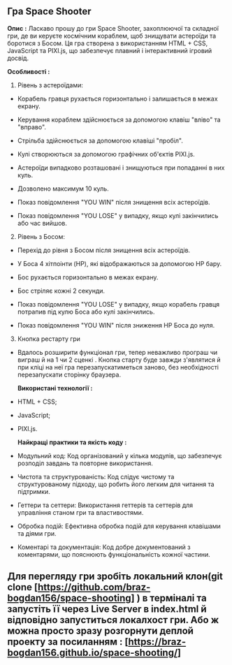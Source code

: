  ## Гра Space Shooter
 
   **Опис :**
Ласкаво прошу до гри Space Shooter, захоплюючої та складної гри, де ви керуєте космічним кораблем, щоб знищувати астероїди та боротися з Босом. Ця гра створена з використанням HTML + CSS, JavaScript та PIXI.js, що забезпечує плавний і інтерактивний ігровий досвід.

   **Особливості :**
1. Рівень з астероїдами:

- Корабель гравця рухається горизонтально і залишається в межах екрану.

- Керування кораблем здійснюється за допомогою клавіш "вліво" та "вправо".

- Стрільба здійснюється за допомогою клавіші "пробіл".

- Кулі створюються за допомогою графічних об'єктів PIXI.js.

- Астероїди випадково розташовані і знищуються при попаданні в них куль.

- Дозволено максимум 10 куль.

- Показ повідомлення "YOU WIN" після знищення всіх астероїдів.

- Показ повідомлення "YOU LOSE" у випадку, якщо кулі закінчились або час вийшов.

2. Рівень з Босом:

- Перехід до рівня з Босом після знищення всіх астероїдів.

- У Боса 4 хітпоінти (HP), які відображаються за допомогою HP бару.

- Бос рухається горизонтально в межах екрану.

- Бос стріляє кожні 2 секунди.

- Показ повідомлення "YOU LOSE" у випадку, якщо корабель гравця потрапив під кулю Боса або кулі закінчились.

- Показ повідомлення "YOU WIN" після зниження HP Боса до нуля.

3. Кнопка рестарту гри

- Вдалось розширити функціонал гри, тепер неважливо програш чи виграш й на 1 чи 2 сценкі . Кнопка старту буде завжди з'являтися й при кліці на неї гра перезапускатиметься заново, без необхідності перезапускати сторінку браузера.

   **Використані технології :**
- HTML + CSS;

- JavaScript;

- PIXI.js.

   **Найкращі практики та якість коду :**
- Модульний код: Код організований у кілька модулів, що забезпечує розподіл завдань та повторне використання.
- Чистота та структурованість: Код слідує чистому та структурованому підходу, що робить його легким для читання та підтримки.
- Геттери та сеттери: Використання геттерів та сеттерів для управління станом гри та властивостями.
- Обробка подій: Ефективна обробка подій для керування клавішами та діями гри.
- Коментарі та документація: Код добре документований з коментарями, що пояснюють функціональність кожної частини.

## Для перегляду гри зробіть локальний клон(git clone [https://github.com/braz-bogdan156/space-shooting] ) в терміналі та запустіть її через Live Server в index.html й відповідно запуститься локалхост гри. Або ж можна просто зразу розгорнути деплой проекту за посиланням :  [https://braz-bogdan156.github.io/space-shooting/]